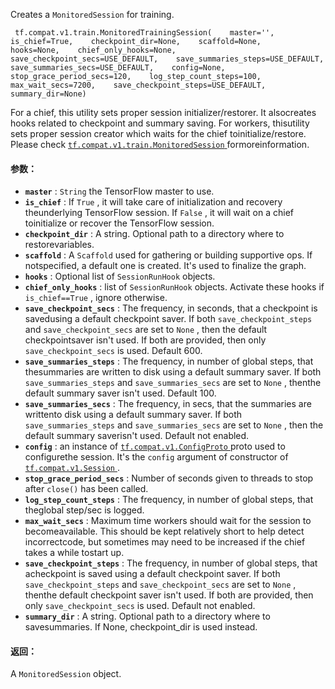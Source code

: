 Creates a  `MonitoredSession`  for training.

```
 tf.compat.v1.train.MonitoredTrainingSession(    master='',    is_chief=True,    checkpoint_dir=None,    scaffold=None,    hooks=None,    chief_only_hooks=None,    save_checkpoint_secs=USE_DEFAULT,    save_summaries_steps=USE_DEFAULT,    save_summaries_secs=USE_DEFAULT,    config=None,    stop_grace_period_secs=120,    log_step_count_steps=100,    max_wait_secs=7200,    save_checkpoint_steps=USE_DEFAULT,    summary_dir=None) 
```

For a chief, this utility sets proper session initializer/restorer. It alsocreates hooks related to checkpoint and summary saving. For workers, thisutility sets proper session creator which waits for the chief toinitialize/restore. Please check [ `tf.compat.v1.train.MonitoredSession` ](https://tensorflow.google.cn/api_docs/python/tf/compat/v1/train/MonitoredSession) formoreinformation.

#### 参数：
- **`master`** :  `String`  the TensorFlow master to use.
- **`is_chief`** : If  `True` , it will take care of initialization and recovery theunderlying TensorFlow session. If  `False` , it will wait on a chief toinitialize or recover the TensorFlow session.
- **`checkpoint_dir`** : A string.  Optional path to a directory where to restorevariables.
- **`scaffold`** : A  `Scaffold`  used for gathering or building supportive ops. If notspecified, a default one is created. It's used to finalize the graph.
- **`hooks`** : Optional list of  `SessionRunHook`  objects.
- **`chief_only_hooks`** : list of  `SessionRunHook`  objects. Activate these hooks if `is_chief==True` , ignore otherwise.
- **`save_checkpoint_secs`** : The frequency, in seconds, that a checkpoint is savedusing a default checkpoint saver. If both  `save_checkpoint_steps`  and `save_checkpoint_secs`  are set to  `None` , then the default checkpointsaver isn't used. If both are provided, then only  `save_checkpoint_secs` is used. Default 600.
- **`save_summaries_steps`** : The frequency, in number of global steps, that thesummaries are written to disk using a default summary saver. If both `save_summaries_steps`  and  `save_summaries_secs`  are set to  `None` , thenthe default summary saver isn't used. Default 100.
- **`save_summaries_secs`** : The frequency, in secs, that the summaries are writtento disk using a default summary saver.  If both  `save_summaries_steps`  and `save_summaries_secs`  are set to  `None` , then the default summary saverisn't used. Default not enabled.
- **`config`** : an instance of [ `tf.compat.v1.ConfigProto` ](https://tensorflow.google.cn/api_docs/python/tf/compat/v1/ConfigProto) proto used to configurethe session. It's the  `config`  argument of constructor of[ `tf.compat.v1.Session` ](https://tensorflow.google.cn/api_docs/python/tf/compat/v1/Session).
- **`stop_grace_period_secs`** : Number of seconds given to threads to stop after `close()`  has been called.
- **`log_step_count_steps`** : The frequency, in number of global steps, that theglobal step/sec is logged.
- **`max_wait_secs`** : Maximum time workers should wait for the session to becomeavailable. This should be kept relatively short to help detect incorrectcode, but sometimes may need to be increased if the chief takes a while tostart up.
- **`save_checkpoint_steps`** : The frequency, in number of global steps, that acheckpoint is saved using a default checkpoint saver. If both `save_checkpoint_steps`  and  `save_checkpoint_secs`  are set to  `None` , thenthe default checkpoint saver isn't used. If both are provided, then only `save_checkpoint_secs`  is used. Default not enabled.
- **`summary_dir`** : A string.  Optional path to a directory where to savesummaries. If None, checkpoint_dir is used instead.


#### 返回：
A  `MonitoredSession`  object.

